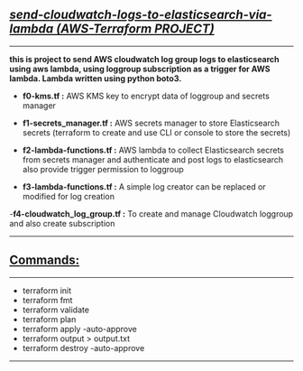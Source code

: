 ## <b><u><i>send-cloudwatch-logs-to-elasticsearch-via-lambda (AWS-Terraform PROJECT)</b></u></i>

***
<b>this is project to send AWS cloudwatch log group logs to elasticsearch using aws lambda, using loggroup subscription
as a trigger for AWS lambda. Lambda written using python boto3.</b>

- <b>f0-kms.tf :</b>
  AWS KMS key to encrypt data of loggroup and secrets manager

- <b>f1-secrets_manager.tf :</b>
  AWS secrets manager to store Elasticsearch secrets (terraform to create and use CLI or console to store the secrets)

- <b>f2-lambda-functions.tf :</b>
  AWS lambda to collect Elasticsearch secrets from secrets manager and authenticate and post logs to elasticsearch also
  provide trigger permission to loggroup

- <b>f3-lambda-functions.tf :</b>
  A simple log creator can be replaced or modified for log creation

-<b>f4-cloudwatch_log_group.tf :</b>
To create and manage Cloudwatch loggroup and also create subscription
***

## <b><u>Commands:</b></u>

***

- terraform init
- terraform fmt
- terraform validate
- terraform plan
- terraform apply -auto-approve
- terraform output > output.txt
- terraform destroy -auto-approve

***
